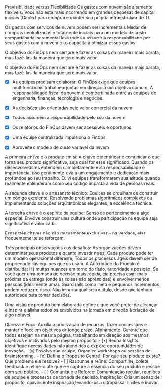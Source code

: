 Previsibilidade versus Flexibilidade
Os gastos com nuvem são altamente flexíveis.
Você não está mais incorrendo em grandes despesas de capital iniciais (CapEx) para comprar e manter sua própria infraestrutura de TI.

Os gastos com serviços de nuvem podem ser incrementais
Mudar de compras centralizadas e totalmente iniciais para um modelo de custo compartilhado incremental leva todos a assumir a responsabilidade por seus gastos com a nuvem e os capacita a otimizar esses gastos.

O objetivo do FinOps nem sempre é fazer as coisas da maneira mais barata, mas fazê-las da maneira que gere mais valor.

O objetivo do FinOps nem sempre é fazer as coisas da maneira mais barata, mas fazê-las da maneira que gere mais valor.

- [x] As equipes precisam colaborar: O FinOps exige que equipes multifuncionais trabalhem juntas em direção a um objetivo comum; A responsabilidade fiscal da nuvem é compartilhada entre as  equipes de engenharia, finanças, tecnologia e negócios.
- [x] As decisões são orientadas pelo valor comercial da nuvem
- [x] Todos assumem a responsabilidade pelo uso da nuvem
- [x] Os relatórios do FinOps devem ser acessíveis e oportunos
- [x] Uma equipe centralizada impulsiona o FinOps.
- [x] Aproveite o modelo de custo variável da nuvem


A primeira chave é o produto em si: A chave é identificar e comunicar o que torna seu produto significativo, seja qual for esse significado. Quando os desenvolvedores entendem completamente essa responsabilidade e importância, isso geralmente leva a um engajamento e dedicação mais profundos ao seu trabalho. Eu vi equipes transformarem sua atitude quando realmente entenderam como seu código impacta a vida de pessoas reais.

A segunda chave é o artesanato técnico: Equipes se orgulham de construir um código excelente. Resolvendo problemas algorítmicos complexos ou implementando soluções arquitetônicas elegantes, a excelência técnica.

A terceira chave é o espírito de equipe: Senso de pertencimento a algo especial. Envolve construir uma cultura onde a participação na equipe seja significativa e valorizada.

Essas três chaves não são mutuamente exclusivas - na verdade, elas frequentemente se reforçam.

Três principais observações dos desafios:
As organizações devem determinar seus produtos e quanto investir neles;
Cada produto pode ter um modelo operacional diferente; Todos os processos ágeis devem ser de propriedade das equipes que os usam.
A Autoridade do Produto é distribuída: Há muitas nuances em torno do título, autoridade e posição. Se você quer uma tomada de decisão mais rápida, ela precisa estar mais próxima da entrega (onde as coisas são aprendidas) e envolver menos pessoas (idealmente uma). Guard rails como meta e pequenos incrementos podem reduzir o risco. Não importa qual seja o título, desde que tenham autoridade para tomar decisões.


Uma visão de produto bem elaborada define o que você pretende alcançar e inspira e alinha todos os envolvidos na jornada em direção à criação de algo notável.

Clareza e Foco:  Auxilia a  priorização de recursos, fazer concessões e manter o foco em objetivos de longo prazo.
Alinhamento: Garante que todos estejam na mesma página, trabalhando em direção aos mesmos objetivos e motivados pelo mesmo propósito.
    - [x] Reúna Insights: identifique necessidades não atendidas e explore oportunidades de inovação.
    - [x] Envolva sua equipe; Organize workshops ou sessões de brainstorming ;
    - [x] Defina o Propósito Central: Por que seu produto existe? Que problema ele resolve?
    - [ ] Rascunhe e refine: Compartilhe, colete feedback e refine-o até que ele capture a essência do seu produto e ressoe com seu público.
    - [ ]  Comunique e Reforce: Comunicação regular, reuniões de equipe e processos de tomada de decisão.
Inspiração:  Cria um senso de propósito, convincente inspiração,levando-os a ultrapassar limites e inovar.
